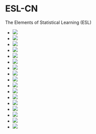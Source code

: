 # ESL-CN 

The Elements of Statistical Learning (ESL)

- [![](https://img.shields.io/badge/solution-chapter%202-blue.svg)](https://github.com/szcf-weiya/ESL-CN/milestone/7) 
- [![](https://img.shields.io/badge/solution-chapter%203-blue.svg)](https://github.com/szcf-weiya/ESL-CN/milestone/2)
- [![](https://img.shields.io/badge/solution-chapter%204-blue.svg)](https://github.com/szcf-weiya/ESL-CN/milestone/12)
- [![](https://img.shields.io/badge/solution-chapter%205-blue.svg)](https://github.com/szcf-weiya/ESL-CN/milestone/6)
- [![](https://img.shields.io/badge/solution-chapter%206-blue.svg)](https://github.com/szcf-weiya/ESL-CN/milestone/14)
- [![](https://img.shields.io/badge/solution-chapter%207-blue.svg)](https://github.com/szcf-weiya/ESL-CN/milestone/4)
- [![](https://img.shields.io/badge/solution-chapter%208-blue.svg)](https://github.com/szcf-weiya/ESL-CN/milestone/17)
- [![](https://img.shields.io/badge/solution-chapter%209-blue.svg)](https://github.com/szcf-weiya/ESL-CN/milestone/15)
- [![](https://img.shields.io/badge/solution-chapter%2010-blue.svg)](https://github.com/szcf-weiya/ESL-CN/milestone/1)
- [![](https://img.shields.io/badge/solution-chapter%2011-blue.svg)](https://github.com/szcf-weiya/ESL-CN/milestone/18)
- [![](https://img.shields.io/badge/solution-chapter%2012-blue.svg)](https://github.com/szcf-weiya/ESL-CN/milestone/3)
- [![](https://img.shields.io/badge/solution-chapter%2013-blue.svg)](https://github.com/szcf-weiya/ESL-CN/milestone/19)
- [![](https://img.shields.io/badge/solution-chapter%2014-blue.svg)](https://github.com/szcf-weiya/ESL-CN/milestone/5)
- [![](https://img.shields.io/badge/solution-chapter%2015-blue.svg)](https://github.com/szcf-weiya/ESL-CN/milestone/16)
- [![](https://img.shields.io/badge/solution-chapter%2016-blue.svg)](https://github.com/szcf-weiya/ESL-CN/milestone/21)
- [![](https://img.shields.io/badge/solution-chapter%2017-blue.svg)](https://github.com/szcf-weiya/ESL-CN/milestone/20)
- [![](https://img.shields.io/badge/solution-chapter%2018-blue.svg)](https://github.com/szcf-weiya/ESL-CN/milestone/13)
